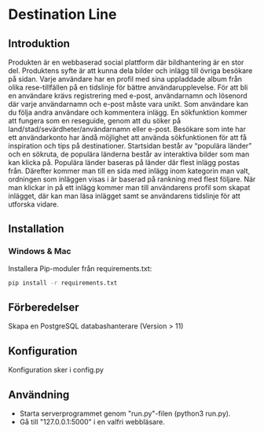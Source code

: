 # Destination Line #

## Introduktion ##
Produkten är en webbaserad social plattform där bildhantering är en stor del. Produktens syfte är att kunna dela bilder och inlägg till övriga besökare på sidan. Varje användare har en profil med sina uppladdade album från olika rese-tillfällen på en tidslinje för bättre användarupplevelse. För att bli en användare krävs registrering med e-post, användarnamn och lösenord där varje användarnamn och e-post måste vara unikt. Som användare kan du följa andra användare och kommentera inlägg. En sökfunktion kommer att fungera som en reseguide, genom att du söker på land/stad/sevärdheter/användarnamn eller e-post. Besökare som inte har ett användarkonto har ändå möjlighet att använda sökfunktionen för att få inspiration och tips på destinationer. Startsidan består av “populära länder” och en sökruta, de populära länderna består av interaktiva bilder som man kan klicka på. Populära länder baseras på länder där flest inlägg postas från. Därefter kommer man till en sida med inlägg inom kategorin man valt, ordningen som inläggen visas i är baserad på rankning med flest följare. När man klickar in på ett inlägg kommer man till användarens profil som skapat inlägget, där kan man läsa inlägget samt se användarens tidslinje för att utforska vidare.  

## Installation ##
### Windows & Mac ###
Installera Pip-moduler från requirements.txt:
```bash
pip install -r requirements.txt
```
## Förberedelser ##
Skapa en PostgreSQL databashanterare (Version > 11)

## Konfiguration ##
Konfiguration sker i config.py

## Användning ##
- Starta serverprogrammet genom "run.py"-filen (python3 run.py).
- Gå till "127.0.0.1:5000" i en valfri webbläsare.
